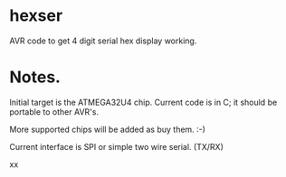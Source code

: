 hexser
======

AVR code to get 4 digit serial hex display working.


Notes.
======

Initial target is the ATMEGA32U4 chip. Current code
is in C; it should be portable to other AVR's.

More supported chips will be added as buy them. :-)

Current interface is SPI or simple two wire serial. (TX/RX)


xx
